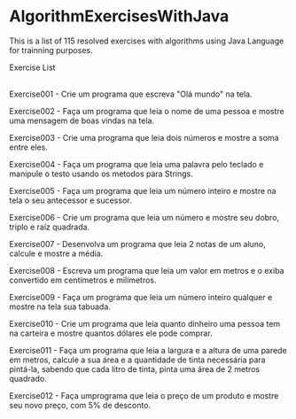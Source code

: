 # AlgorithmExercisesWithJava
This is a list of 115 resolved exercises with algorithms using Java Language for trainning purposes.

Exercise List <br><br>

Exercise001 - Crie um programa que escreva "Olá mundo" na tela.

Exercise002 - Faça um programa que leia o nome de uma pessoa e mostre uma mensagem de boas vindas na tela.

Exercise003 - Crie uma programa que leia dois números e mostre a soma entre eles.

Exercise004 - Faça um programa que leia uma palavra pelo teclado e manipule o testo usando os metodos para Strings.

Exercise005 - Faça um programa que leia um número inteiro e mostre na tela o seu antecessor e sucessor.

Exercise006 - Crie um programa que leia um número e mostre seu dobro, triplo e raíz quadrada.

Exercise007 - Desenvolva um programa que leia 2 notas de um aluno, calcule e mostre a média.

Exercise008 - Escreva um programa que leia um valor em metros e o exiba convertido em centímetros e milímetros.

Exercise009 - Faça um programa que leia um número inteiro qualquer e mostre na tela sua tabuada.

Exercise010 - Crie um programa que leia quanto dinheiro uma pessoa tem na carteira e mostre quantos dólares ele pode comprar.

Exercise011 - Faça um programa que leia a largura e a altura de uma parede em metros, calcule a sua área e a quantidade de tinta necessária para pintá-la, sabendo que cada litro de tinta, pinta uma área de 2 metros quadrado.

Exercise012 - Faça umprograma que leia o preço de um produto e mostre seu novo preço, com 5% de desconto.


